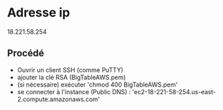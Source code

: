 # Adresse ip 

18.221.58.254 

## Procédé 

- Ouvrir un client SSH (comme PuTTY)
- ajouter la clé RSA (BigTableAWS.pem)
- (si nécessaire) exécuter 'chmod 400 BigTableAWS.pem'
- se connecter à l'instance (Public DNS) : 'ec2-18-221-58-254.us-east-2.compute.amazonaws.com'